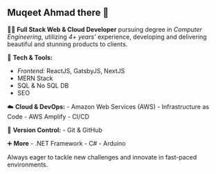 ## Muqeet Ahmad there 👋

👨‍💻 **Full Stack Web & Cloud Developer** pursuing degree in _Computer Engineering_, utilizing _4+ years’_ experience, developing and delivering beautiful and stunning products to clients.

🚀 **Tech & Tools:**
  - _Frontend:_ ReactJS, GatsbyJS, NextJS
  - MERN Stack
  - SQL & No SQL DB
  - SEO

☁️ **Cloud & DevOps:**
     - Amazon Web Services (AWS)
     - Infrastructure as Code
     - AWS Amplify
     - CI/CD

🔧 **Version Control:**
     - Git & GitHub

➕ **More**
    - .NET Framework
    - C#
    - Arduino

Always eager to tackle new challenges and innovate in fast-paced environments.

